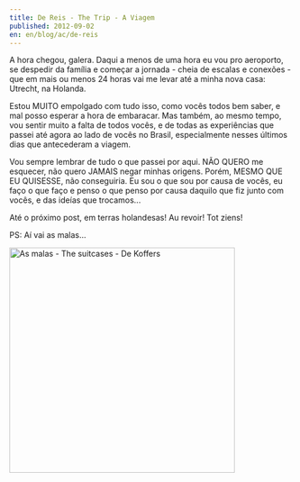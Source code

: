 ```yaml
---
title: De Reis - The Trip - A Viagem
published: 2012-09-02
en: en/blog/ac/de-reis
---
```


A hora chegou, galera.
Daqui a menos de uma hora eu vou pro aeroporto, se despedir da família e começar
a jornada - cheia de escalas e conexões - que em mais ou menos 24 horas vai me levar até a minha nova casa:  Utrecht, na Holanda.

Estou MUITO empolgado com tudo isso, como vocês todos bem saber, e mal posso esperar a hora de embaracar.
Mas também, ao mesmo tempo, vou sentir muito a falta de todos vocês, e de todas as experiências que passei até agora ao lado de vocês no Brasil, especialmente nesses últimos dias que antecederam a viagem.

Vou sempre lembrar de tudo o que passei por aqui.
NÃO QUERO me esquecer, não quero JAMAIS negar minhas origens.
Porém, MESMO QUE EU QUISESSE, não conseguiria.
Eu sou o que sou por causa de vocês, eu faço o que faço e penso o que penso por causa daquilo que fiz junto com vocês, e das ideías que trocamos...

Até o próximo post, em terras holandesas!
Au revoir! Tot ziens!

PS: Aí vai as malas...

<div id="imgdiv-koffers"><style type="text/css" scoped> #imgdiv-koffers img { width:400px };</style>

 ![As malas - The suitcases - De Koffers](/files/imgs/2012-09_2012-09-01-17-00-54.jpg)

</div>

